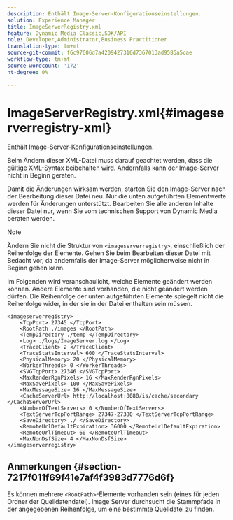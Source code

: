 ```yaml
---
description: Enthält Image-Server-Konfigurationseinstellungen.
solution: Experience Manager
title: ImageServerRegistry.xml
feature: Dynamic Media Classic,SDK/API
role: Developer,Administrator,Business Practitioner
translation-type: tm+mt
source-git-commit: f6c97606d7a4209427316d7367013ad9585a5cae
workflow-type: tm+mt
source-wordcount: '172'
ht-degree: 0%

---
```



# ImageServerRegistry.xml{#imageserverregistry-xml}

Enthält Image-Server-Konfigurationseinstellungen.

Beim Ändern dieser XML-Datei muss darauf geachtet werden, dass die gültige XML-Syntax beibehalten wird. Andernfalls kann der Image-Server nicht in Beginn geraten.

Damit die Änderungen wirksam werden, starten Sie den Image-Server nach der Bearbeitung dieser Datei neu. Nur die unten aufgeführten Elementwerte werden für Änderungen unterstützt. Bearbeiten Sie alle anderen Inhalte dieser Datei nur, wenn Sie vom technischen Support von Dynamic Media beraten werden.

>[!NOTE]
>
>Ändern Sie nicht die Struktur von `<imageserverregistry>`, einschließlich der Reihenfolge der Elemente. Gehen Sie beim Bearbeiten dieser Datei mit Bedacht vor, da andernfalls der Image-Server möglicherweise nicht in Beginn gehen kann.

Im Folgenden wird veranschaulicht, welche Elemente geändert werden können. Andere Elemente sind vorhanden, die nicht geändert werden dürfen. Die Reihenfolge der unten aufgeführten Elemente spiegelt nicht die Reihenfolge wider, in der sie in der Datei enthalten sein müssen.

```
<imageserverregistry>
    <TcpPort> 27345 </TcpPort>    
    <RootPath ./images </RootPath>
    <TempDirectory ./temp </TempDirectory>
    <Log> ./logs/ImageServer.log </Log>
    <TraceClient> 2 </TraceClient>
    <TraceStatsInterval> 600 </TraceStatsInterval>
    <PhysicalMemory> 20 </PhysicalMemory>
    <WorkerThreads> 0 </WorkerThreads>
    <SVGTcpPort> 27346 </SVGTcpPort>
    <MaxRenderRgnPixels> 16 </MaxRenderRgnPixels>
    <MaxSavePixels> 100 </MaxSavePixels>
    <MaxMessageSize> 16 </MaxMessageSize>
    <CacheServerUrl> http://localhost:8080/is/cache/secondary </CacheServerUrl>
    <NumberOfTextServers> 0 </NumberOfTextServers>
    <TextServerTcpPortRange> 27347-27380 </TextServerTcpPortRange>
    <SaveDirectory> ./ </SaveDirectory>
    <RemoteUrlDefaultExpiration> 36000 </RemoteUrlDefaultExpiration>
    <RemoteUrlTimeout> 60 </RemoteUrlTimeout>
    <MaxNonDsfSize> 4 </MaxNonDsfSize>
</imageserverregistry>
```

## Anmerkungen {#section-7217f011f69f41e7af4f3983d7776d6f}

Es können mehrere `<RootPath>`-Elemente vorhanden sein (eines für jeden Ordner der Quelldatendatei). Image Server durchsucht die Stammpfade in der angegebenen Reihenfolge, um eine bestimmte Quelldatei zu finden.
